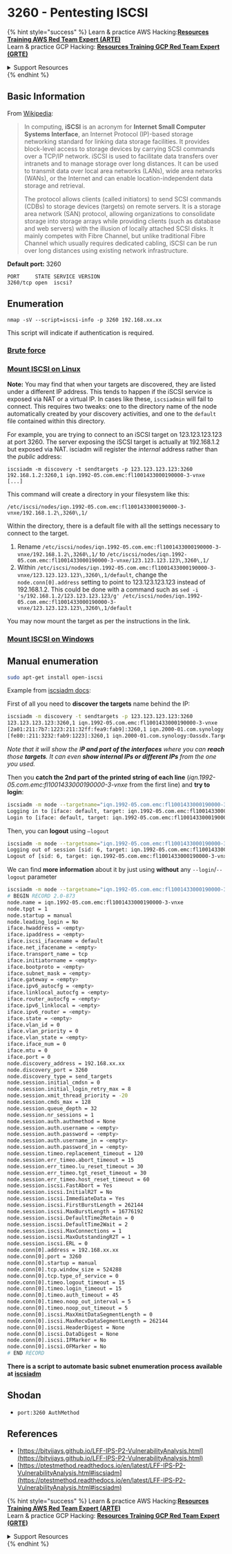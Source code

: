 # 3260 - Pentesting ISCSI

{% hint style="success" %}
Learn & practice AWS Hacking:<img src="../.gitbook/assets/arte.png" alt="" data-size="line">[**Resources Training AWS Red Team Expert (ARTE)**](https://training.khulnasoft.com/courses/arte)<img src="../.gitbook/assets/arte.png" alt="" data-size="line">\
Learn & practice GCP Hacking: <img src="../.gitbook/assets/grte.png" alt="" data-size="line">[**Resources Training GCP Red Team Expert (GRTE)**<img src="../.gitbook/assets/grte.png" alt="" data-size="line">](https://training.khulnasoft.com/courses/grte)

<details>

<summary>Support Resources</summary>

* Check the [**subscription plans**](https://patreon.com/khulnasoft)!
* **Join the** 💬 [**Discord group**](https://discord.gg/hRep4RUj7f) or the [**telegram group**](https://t.me/peass) or **follow** us on **Twitter** 🐦 [**@resources\_live**](https://twitter.com/khulnasoft_live)**.**
* **Share hacking tricks by submitting PRs to the** [**Resources**](https://github.com/khulnasoft/resources) and [**Resources Cloud**](https://github.com/khulnasoft/resources-cloud) github repos.

</details>
{% endhint %}

## Basic Information

From [Wikipedia](https://en.wikipedia.org/wiki/ISCSI):

> In computing, **iSCSI** is an acronym for **Internet Small Computer Systems Interface**, an Internet Protocol (IP)-based storage networking standard for linking data storage facilities. It provides block-level access to storage devices by carrying SCSI commands over a TCP/IP network. iSCSI is used to facilitate data transfers over intranets and to manage storage over long distances. It can be used to transmit data over local area networks (LANs), wide area networks (WANs), or the Internet and can enable location-independent data storage and retrieval.
>
> The protocol allows clients (called initiators) to send SCSI commands (CDBs) to storage devices (targets) on remote servers. It is a storage area network (SAN) protocol, allowing organizations to consolidate storage into storage arrays while providing clients (such as database and web servers) with the illusion of locally attached SCSI disks. It mainly competes with Fibre Channel, but unlike traditional Fibre Channel which usually requires dedicated cabling, iSCSI can be run over long distances using existing network infrastructure.

**Default port:** 3260

```
PORT     STATE SERVICE VERSION
3260/tcp open  iscsi?
```

## Enumeration

```
nmap -sV --script=iscsi-info -p 3260 192.168.xx.xx
```

This script will indicate if authentication is required.

### [Brute force](../generic-hacking/brute-force.md#iscsi)

### [Mount ISCSI on Linux](https://www.synology.com/en-us/knowledgebase/DSM/tutorial/Virtualization/How_to_set_up_and_use_iSCSI_target_on_Linux)

**Note:** You may find that when your targets are discovered, they are listed under a different IP address. This tends to happen if the iSCSI service is exposed via NAT or a virtual IP. In cases like these, `iscsiadmin` will fail to connect. This requires two tweaks: one to the directory name of the node automatically created by your discovery activities, and one to the `default` file contained within this directory.

For example, you are trying to connect to an iSCSI target on 123.123.123.123 at port 3260. The server exposing the iSCSI target is actually at 192.168.1.2 but exposed via NAT. isciadm will register the _internal_ address rather than the _public_ address:

```
iscsiadm -m discovery -t sendtargets -p 123.123.123.123:3260
192.168.1.2:3260,1 iqn.1992-05.com.emc:fl1001433000190000-3-vnxe
[...]
```

This command will create a directory in your filesystem like this:

```
/etc/iscsi/nodes/iqn.1992-05.com.emc:fl1001433000190000-3-vnxe/192.168.1.2\,3260\,1/
```

Within the directory, there is a default file with all the settings necessary to connect to the target.

1. Rename `/etc/iscsi/nodes/iqn.1992-05.com.emc:fl1001433000190000-3-vnxe/192.168.1.2\,3260\,1/` to `/etc/iscsi/nodes/iqn.1992-05.com.emc:fl1001433000190000-3-vnxe/123.123.123.123\,3260\,1/`
2. Within `/etc/iscsi/nodes/iqn.1992-05.com.emc:fl1001433000190000-3-vnxe/123.123.123.123\,3260\,1/default`, change the `node.conn[0].address` setting to point to 123.123.123.123 instead of 192.168.1.2. This could be done with a command such as `sed -i 's/192.168.1.2/123.123.123.123/g' /etc/iscsi/nodes/iqn.1992-05.com.emc:fl1001433000190000-3-vnxe/123.123.123.123\,3260\,1/default`

You may now mount the target as per the instructions in the link.

### [Mount ISCSI on Windows](https://docs.microsoft.com/en-us/previous-versions/windows/it-pro/windows-server-2008-R2-and-2008/ee338476\(v=ws.10\)?redirectedfrom=MSDN)

## **Manual enumeration**

```bash
sudo apt-get install open-iscsi
```

Example from [iscsiadm docs](https://ptestmethod.readthedocs.io/en/latest/LFF-IPS-P2-VulnerabilityAnalysis.html#iscsiadm):

First of all you need to **discover the targets** name behind the IP:

```bash
iscsiadm -m discovery -t sendtargets -p 123.123.123.123:3260
123.123.123.123:3260,1 iqn.1992-05.com.emc:fl1001433000190000-3-vnxe
[2a01:211:7b7:1223:211:32ff:fea9:fab9]:3260,1 iqn.2000-01.com.synology:asd3.Target-1.d0280fd382
[fe80::211:3232:fab9:1223]:3260,1 iqn.2000-01.com.synology:Oassdx.Target-1.d0280fd382
```

_Note that it will show the I**P and port of the interfaces** where you can **reach** those **targets**. It can even **show internal IPs or different IPs** from the one you used._

Then you **catch the 2nd part of the printed string of each line** (_iqn.1992-05.com.emc:fl1001433000190000-3-vnxe_ from the first line) and **try to login**:

```bash
iscsiadm -m node --targetname="iqn.1992-05.com.emc:fl1001433000190000-3-vnxe" -p 123.123.123.123:3260 --login
Logging in to [iface: default, target: iqn.1992-05.com.emc:fl1001433000190000-3-vnxe, portal: 123.123.123.123,3260] (multiple)
Login to [iface: default, target: iqn.1992-05.com.emc:fl1001433000190000-3-vnxe, portal: 123.123.123.123,3260] successful.
```

Then, you can **logout** using `–logout`

```bash
iscsiadm -m node --targetname="iqn.1992-05.com.emc:fl1001433000190000-3-vnxe" -p 123.123.123.123:3260 --logout
Logging out of session [sid: 6, target: iqn.1992-05.com.emc:fl1001433000190000-3-vnxe, portal: 123.123.123.123,3260]
Logout of [sid: 6, target: iqn.1992-05.com.emc:fl1001433000190000-3-vnxe, portal: 123.123.123.123,3260] successful.
```

We can find **more information** about it by just using **without** any `--login`/`--logout` parameter

```bash
iscsiadm -m node --targetname="iqn.1992-05.com.emc:fl1001433000190000-3-vnxe" -p 123.123.123.123:3260
# BEGIN RECORD 2.0-873
node.name = iqn.1992-05.com.emc:fl1001433000190000-3-vnxe
node.tpgt = 1
node.startup = manual
node.leading_login = No
iface.hwaddress = <empty>
iface.ipaddress = <empty>
iface.iscsi_ifacename = default
iface.net_ifacename = <empty>
iface.transport_name = tcp
iface.initiatorname = <empty>
iface.bootproto = <empty>
iface.subnet_mask = <empty>
iface.gateway = <empty>
iface.ipv6_autocfg = <empty>
iface.linklocal_autocfg = <empty>
iface.router_autocfg = <empty>
iface.ipv6_linklocal = <empty>
iface.ipv6_router = <empty>
iface.state = <empty>
iface.vlan_id = 0
iface.vlan_priority = 0
iface.vlan_state = <empty>
iface.iface_num = 0
iface.mtu = 0
iface.port = 0
node.discovery_address = 192.168.xx.xx
node.discovery_port = 3260
node.discovery_type = send_targets
node.session.initial_cmdsn = 0
node.session.initial_login_retry_max = 8
node.session.xmit_thread_priority = -20
node.session.cmds_max = 128
node.session.queue_depth = 32
node.session.nr_sessions = 1
node.session.auth.authmethod = None
node.session.auth.username = <empty>
node.session.auth.password = <empty>
node.session.auth.username_in = <empty>
node.session.auth.password_in = <empty>
node.session.timeo.replacement_timeout = 120
node.session.err_timeo.abort_timeout = 15
node.session.err_timeo.lu_reset_timeout = 30
node.session.err_timeo.tgt_reset_timeout = 30
node.session.err_timeo.host_reset_timeout = 60
node.session.iscsi.FastAbort = Yes
node.session.iscsi.InitialR2T = No
node.session.iscsi.ImmediateData = Yes
node.session.iscsi.FirstBurstLength = 262144
node.session.iscsi.MaxBurstLength = 16776192
node.session.iscsi.DefaultTime2Retain = 0
node.session.iscsi.DefaultTime2Wait = 2
node.session.iscsi.MaxConnections = 1
node.session.iscsi.MaxOutstandingR2T = 1
node.session.iscsi.ERL = 0
node.conn[0].address = 192.168.xx.xx
node.conn[0].port = 3260
node.conn[0].startup = manual
node.conn[0].tcp.window_size = 524288
node.conn[0].tcp.type_of_service = 0
node.conn[0].timeo.logout_timeout = 15
node.conn[0].timeo.login_timeout = 15
node.conn[0].timeo.auth_timeout = 45
node.conn[0].timeo.noop_out_interval = 5
node.conn[0].timeo.noop_out_timeout = 5
node.conn[0].iscsi.MaxXmitDataSegmentLength = 0
node.conn[0].iscsi.MaxRecvDataSegmentLength = 262144
node.conn[0].iscsi.HeaderDigest = None
node.conn[0].iscsi.DataDigest = None
node.conn[0].iscsi.IFMarker = No
node.conn[0].iscsi.OFMarker = No
# END RECORD
```

**There is a script to automate basic subnet enumeration process available at** [**iscsiadm**](https://github.com/bitvijays/Pentest-Scripts/tree/master/Vulnerability_Analysis/isciadm)

## **Shodan**

* `port:3260 AuthMethod`

## **References**

* [https://bitvijays.github.io/LFF-IPS-P2-VulnerabilityAnalysis.html](https://bitvijays.github.io/LFF-IPS-P2-VulnerabilityAnalysis.html)
* [https://ptestmethod.readthedocs.io/en/latest/LFF-IPS-P2-VulnerabilityAnalysis.html#iscsiadm](https://ptestmethod.readthedocs.io/en/latest/LFF-IPS-P2-VulnerabilityAnalysis.html#iscsiadm)

{% hint style="success" %}
Learn & practice AWS Hacking:<img src="../.gitbook/assets/arte.png" alt="" data-size="line">[**Resources Training AWS Red Team Expert (ARTE)**](https://training.khulnasoft.com/courses/arte)<img src="../.gitbook/assets/arte.png" alt="" data-size="line">\
Learn & practice GCP Hacking: <img src="../.gitbook/assets/grte.png" alt="" data-size="line">[**Resources Training GCP Red Team Expert (GRTE)**<img src="../.gitbook/assets/grte.png" alt="" data-size="line">](https://training.khulnasoft.com/courses/grte)

<details>

<summary>Support Resources</summary>

* Check the [**subscription plans**](https://patreon.com/khulnasoft)!
* **Join the** 💬 [**Discord group**](https://discord.gg/hRep4RUj7f) or the [**telegram group**](https://t.me/peass) or **follow** us on **Twitter** 🐦 [**@resources\_live**](https://twitter.com/khulnasoft_live)**.**
* **Share hacking tricks by submitting PRs to the** [**Resources**](https://github.com/khulnasoft/resources) and [**Resources Cloud**](https://github.com/khulnasoft/resources-cloud) github repos.

</details>
{% endhint %}
